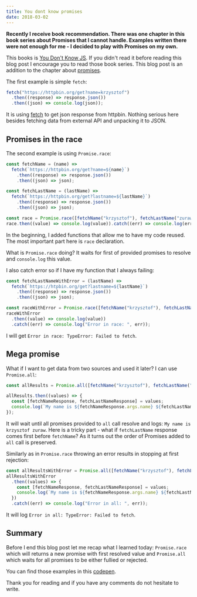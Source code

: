 ```yaml
---
title: You dont know promises
date: 2018-03-02
---
```


**Recently I receive book recommendation. There was one chapter in this book series about Promises
that I cannot handle. Examples written there were not enough for me - I decided to play with Promises on my own.**

This books is [You Don't Know JS](https://github.com/getify/You-Dont-Know-JS). If you didn't
read it before reading this blog post I encourage you to read those book series. This blog post
is an addition to the chapter about [promises](https://github.com/getify/You-Dont-Know-JS/blob/master/async%20%26%20performance/ch3.md).

The first example is simple `fetch`:

```js
fetch("https://httpbin.org/get?name=krzysztof")
  .then((response) => response.json())
  .then((json) => console.log(json));
```

It is using [fetch](https://developer.mozilla.org/en-US/docs/Web/API/Fetch_API) to get json response
from httpbin. Nothing serious here besides fetching data from external API and unpacking it to JSON.

## Promises in the race

The second example is using `Promise.race`:

```js
const fetchName = (name) =>
  fetch(`https://httpbin.org/get?name=${name}`)
    .then((response) => response.json())
    .then((json) => json);

const fetchLastName = (lastName) =>
  fetch(`https://httpbin.org/get?lastname=${lastName}`)
    .then((response) => response.json())
    .then((json) => json);

const race = Promise.race([fetchName("krzysztof"), fetchLastName("zuraw")]);
race.then((value) => console.log(value)).catch((err) => console.log(err));
```

In the beginning, I added functions that allow me to have my code reused. The most
important part here is `race` declaration.

What is `Promise.race` doing? It waits for first of provided promises to resolve and `console.log`
this value.

I also catch error so if I have my function that I always failing:

```js
const fetchLastNameWithError = (lastName) =>
  fetch(`https://htpbin.org/get?lastname=${lastName}`)
    .then((response) => response.json())
    .then((json) => json);

const raceWithError = Promise.race([fetchName("krzysztof"), fetchLastNameWithError("zuraw")]);
raceWithError
  .then((value) => console.log(value))
  .catch((err) => console.log("Error in race: ", err));
```

I will get `Error in race: TypeError: Failed to fetch`.

## Mega promise

What if I want to get data from two sources and used it later? I can use `Promise.all`:

```js
const allResults = Promise.all([fetchName("krzysztof"), fetchLastName("zuraw")]);

allResults.then((values) => {
  const [fetchNameResponse, fetchLastNameResponse] = values;
  console.log(`My name is ${fetchNameResponse.args.name} ${fetchLastNameResponse.args.lastname}`);
});
```

It will wait until all promises provided to `all` call resolve and logs: `My name is krzysztof zuraw`.
Here is a tricky part - what if `fetchLastName` response comes first before `fetchName`? As it turns
out the order of Promises added to `all` call is preserved.

Similarly as in `Promise.race` throwing an error results in stopping at first rejection:

```js
const allResultsWithError = Promise.all([fetchName("krzysztof"), fetchLastNameWithError("zuraw")]);
allResultsWithError
  .then((values) => {
    const [fetchNameResponse, fetchLastNameResponse] = values;
    console.log(`My name is ${fetchNameResponse.args.name} ${fetchLastNameResponse.args.lastname}`);
  })
  .catch((err) => console.log("Error in all: ", err));
```

It will log `Error in all: TypeError: Failed to fetch`.

## Summary

Before I end this blog post let me recap what I learned today: `Promise.race` which will returns a new
promise with first resolved value and `Promise.all` which waits for all promises to be either fullied
or rejected.

You can find those examples in this [codepen](https://codepen.io/krzysztofzuraw/pen/gvqJKR).

Thank you for reading and if you have any comments do not hesitate to write.
